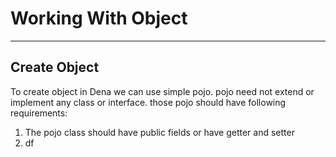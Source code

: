 # Working With Object #

----------

## Create Object ##
To create object in Dena we can use simple pojo. pojo need not extend or implement any class or interface. 
those pojo should have following requirements:

1. The pojo class should have public fields or have getter and setter
2. df
